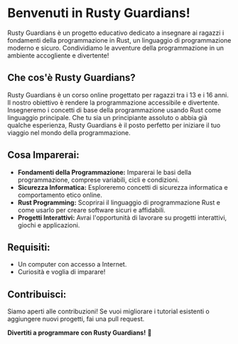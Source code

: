 # Benvenuti in Rusty Guardians!

Rusty Guardians è un progetto educativo dedicato a insegnare ai ragazzi i fondamenti della programmazione in Rust, un linguaggio di programmazione moderno e sicuro. Condividiamo le avventure della programmazione in un ambiente accogliente e divertente!

## Che cos'è Rusty Guardians?

Rusty Guardians è un corso online progettato per ragazzi tra i 13 e i 16 anni. Il nostro obiettivo è rendere la programmazione accessibile e divertente. Insegneremo i concetti di base della programmazione usando Rust come linguaggio principale. Che tu sia un principiante assoluto o abbia già qualche esperienza, Rusty Guardians è il posto perfetto per iniziare il tuo viaggio nel mondo della programmazione.

## Cosa Imparerai:

- **Fondamenti della Programmazione:** Imparerai le basi della programmazione, comprese variabili, cicli e condizioni.
- **Sicurezza Informatica:** Esploreremo concetti di sicurezza informatica e comportamento etico online.
- **Rust Programming:** Scoprirai il linguaggio di programmazione Rust e come usarlo per creare software sicuri e affidabili.
- **Progetti Interattivi:** Avrai l'opportunità di lavorare su progetti interattivi, giochi e applicazioni.

## Requisiti:

- Un computer con accesso a Internet.
- Curiosità e voglia di imparare!

## Contribuisci:

Siamo aperti alle contribuzioni! Se vuoi migliorare i tutorial esistenti o aggiungere nuovi progetti, fai una pull request.

**Divertiti a programmare con Rusty Guardians!** 🚀